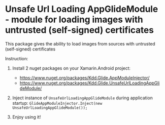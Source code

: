 # Unsafe Url Loading AppGlideModule - module for loading images with untrusted (self-signed) certificates

This package gives the ability to load images from sources with untrusted (self-signed) certificates

Instruction:
1. Install 2 nuget packages on your Xamarin.Android project:
    - https://www.nuget.org/packages/Kdd.Glide.AppModuleInjector/
    - https://www.nuget.org/packages/Kdd.Glide.UnsafeUrlLoadingAppGlideModule/

2. Inject instance of `UnsafeUrlLoadingAppGlideModule` during application startup:
    `GlideAppModuleInjector.Inject(new UnsafeUrlLoadingAppGlideModule());`
  
3. Enjoy using it!
